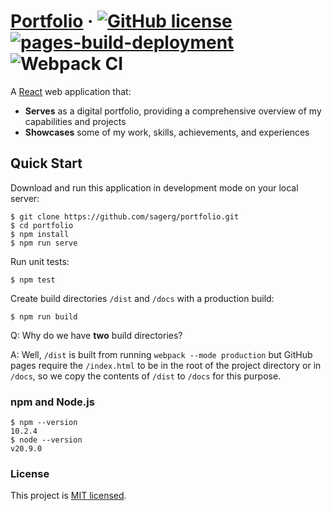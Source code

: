 # [Portfolio](https://sagerg.github.io/portfolio/) &middot; [![GitHub license](https://img.shields.io/badge/license-MIT-blue.svg)](https://github.com/sagerg/portfolio/blob/main/LICENSE) [![pages-build-deployment](https://github.com/sagerg/portfolio/actions/workflows/pages/pages-build-deployment/badge.svg)](https://github.com/sagerg/portfolio/actions/workflows/pages/pages-build-deployment) ![Webpack CI](https://github.com/sagerg/portfolio/actions/workflows/webpack.yml/badge.svg)

A [React](https://reactjs.org/) web application that:

* **Serves** as a digital portfolio, providing a comprehensive overview of my capabilities and projects
* **Showcases** some of my work, skills, achievements, and experiences

## Quick Start

Download and run this application in development mode on your local server:

```
$ git clone https://github.com/sagerg/portfolio.git
$ cd portfolio
$ npm install
$ npm run serve
```

Run unit tests:

```
$ npm test
```

Create build directories `/dist` and `/docs` with a production build:

```
$ npm run build
```

Q: Why do we have **two** build directories?

A: Well, `/dist` is built from running `webpack --mode production` but GitHub pages require the `/index.html` to be in the root of the project directory or in `/docs`, so we copy the contents of `/dist` to `/docs` for this purpose.  

### npm and Node.js

```
$ npm --version
10.2.4
$ node --version
v20.9.0
```

### License

This project is [MIT licensed](./LICENSE).